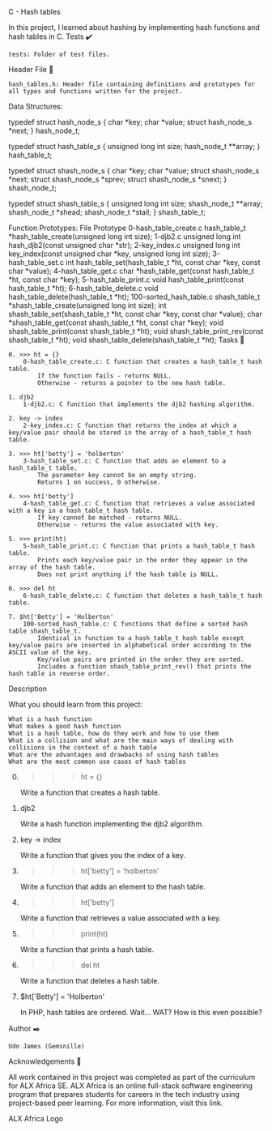 C - Hash tables

In this project, I learned about hashing by implementing hash functions and hash tables in C.
Tests ✔️

    tests: Folder of test files.

Header File 📁

    hash_tables.h: Header file containing definitions and prototypes for all types and functions written for the project.

Data Structures:

typedef struct hash_node_s
{
	char *key;
	char *value;
	struct hash_node_s *next;
} hash_node_t;

typedef struct hash_table_s
{
	unsigned long int size;
	hash_node_t **array;
} hash_table_t;

typedef struct shash_node_s
{
	char *key;
	char *value;
	struct shash_node_s *next;
	struct shash_node_s *sprev;
	struct shash_node_s *snext;
} shash_node_t;

typedef struct shash_table_s
{
	unsigned long int size;
	shash_node_t **array;
	shash_node_t *shead;
	shash_node_t *stail;
} shash_table_t;

Function Prototypes:
File 	Prototype
0-hash_table_create.c 	hash_table_t *hash_table_create(unsigned long int size);
1-djb2.c 	unsigned long int hash_djb2(const unsigned char *str);
2-key_index.c 	unsigned long int key_index(const unsigned char *key, unsigned long int size);
3-hash_table_set.c 	int hash_table_set(hash_table_t *ht, const char *key, const char *value);
4-hash_table_get.c 	char *hash_table_get(const hash_table_t *ht, const char *key);
5-hash_table_print.c 	void hash_table_print(const hash_table_t *ht);
6-hash_table_delete.c 	void hash_table_delete(hash_table_t *ht);
100-sorted_hash_table.c 	shash_table_t *shash_table_create(unsigned long int size);
	int shash_table_set(shash_table_t *ht, const char *key, const char *value);
	char *shash_table_get(const shash_table_t *ht, const char *key);
	void shash_table_print(const shash_table_t *ht);
	void shash_table_print_rev(const shash_table_t *ht);
	void shash_table_delete(shash_table_t *ht);
Tasks 📃

    0. >>> ht = {}
        0-hash_table_create.c: C function that creates a hash_table_t hash table.
            If the function fails - returns NULL.
            Otherwise - returns a pointer to the new hash table.

    1. djb2
        1-djb2.c: C function that implements the djb2 hashing algorithm.

    2. key -> index
        2-key_index.c: C function that returns the index at which a key/value pair should be stored in the array of a hash_table_t hash table.

    3. >>> ht['betty'] = 'holberton'
        3-hash_table_set.c: C function that adds an element to a hash_table_t table.
            The parameter key cannot be an empty string.
            Returns 1 on success, 0 otherwise.

    4. >>> ht['betty']
        4-hash_table_get.c: C function that retrieves a value associated with a key in a hash_table_t hash table.
            If key cannot be matched - returns NULL.
            Otherwise - returns the value associated with key.

    5. >>> print(ht)
        5-hash_table_print.c: C function that prints a hash_table_t hash table.
            Prints each key/value pair in the order they appear in the array of the hash table.
            Does not print anything if the hash table is NULL.

    6. >>> del ht
        6-hash_table_delete.c: C function that deletes a hash_table_t hash table.

    7. $ht['Betty'] = 'Holberton'
        100-sorted_hash_table.c: C functions that define a sorted hash table shash_table_t.
            Identical in function to a hash_table_t hash table except key/value pairs are inserted in alphabetical order according to the ASCII value of the key.
            Key/value pairs are printed in the order they are sorted.
            Includes a function shash_table_print_rev() that prints the hash table in reverse order.

Description

What you should learn from this project:

    What is a hash function
    What makes a good hash function
    What is a hash table, how do they work and how to use them
    What is a collision and what are the main ways of dealing with collisions in the context of a hash table
    What are the advantages and drawbacks of using hash tables
    What are the most common use cases of hash tables

0. >>> ht = {}

    Write a function that creates a hash table.

1. djb2

    Write a hash function implementing the djb2 algorithm.

2. key -> index

    Write a function that gives you the index of a key.

3. >>> ht['betty'] = 'holberton'

    Write a function that adds an element to the hash table.

4. >>> ht['betty']

    Write a function that retrieves a value associated with a key.

5. >>> print(ht)

    Write a function that prints a hash table.

6. >>> del ht

    Write a function that deletes a hash table.

7. $ht['Betty'] = 'Holberton'

    In PHP, hash tables are ordered. Wait… WAT? How is this even possible?

Author ✒️

    Udo James (Gemsnille)

Acknowledgements 🙏

All work contained in this project was completed as part of the curriculum for ALX Africa SE. ALX Africa is an online full-stack software engineering program that prepares students for careers in the tech industry using project-based peer learning. For more information, visit this link.

ALX Africa Logo 
